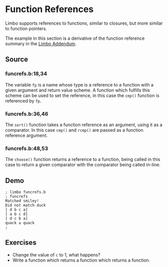 # Function References

Limbo supports references to functions, similar to closures, but more similar to function pointers. 

The example in this section is a derivative of the function reference summary in the [Limbo Addendum](http://www.vitanuova.com/inferno/papers/addendum.pdf). 

## Source

### funcrefs.b:18,34

The variable `fp` is a name whose type is a reference to a function with a given argument and return value scheme. A function which fulfills this scheme can be used to set the reference, in this case the `cmp()` function is referenced by `fp`. 

### funcrefs.b:36,46

The `sort()` function takes a function reference as an argument, using it as a comparator. In this case `cmp()` and `rcmp()` are passed as a function reference argument. 

### funcrefs.b:48,53

The `choose()` function returns a reference to a function, being called in this case to return a given comparator with the comparator being called in-line.

## Demo

	; limbo funcrefs.b
	; funcrefs
	Matched smiley!
	Did not match duck
	[ d b c a]
	[ a b c d]
	[ d c b a]
	quack ≥ quack
	; 

## Exercises

- Change the value of `c` to 1, what happens?
- Write a function which returns a function which returns a function.
